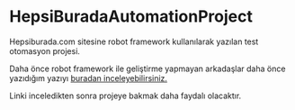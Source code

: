 # HepsiBuradaAutomationProject

Hepsiburada.com sitesine robot framework kullanılarak yazılan test otomasyon projesi.

Daha önce robot framework ile geliştirme yapmayan arkadaşlar daha önce yazıdığım yazıyı  [buradan inceleyebilirsiniz.](https://oktayuyar.github.io/pages/test_automation/test_automation_with_robot_framework.html)

Linki inceledikten sonra projeye bakmak daha faydalı olacaktır.

